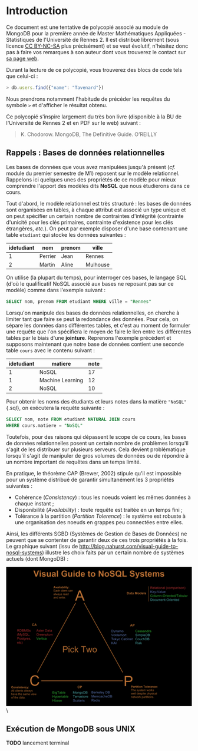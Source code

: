 # Introduction

Ce document est une tentative de polycopié associé au module de MongoDB pour la première année de Master Mathématiques Appliquées - Statistiques de l'Université de Rennes 2.
Il est distribué librement (sous licence [CC BY-NC-SA](https://creativecommons.org/licenses/by-nc-sa/4.0/) plus précisément) et se veut évolutif, n'hésitez donc pas à faire vos remarques à son auteur dont vous trouverez le contact sur [sa page web](http://people.irisa.fr/Romain.Tavenard/).

Durant la lecture de ce polycopié, vous trouverez des blocs de code tels que celui-ci :

```javascript
> db.users.find({"name": "Tavenard"})

```

Nous prendrons notamment l'habitude de précéder les requêtes du symbole `>` et d'afficher le résultat obtenu.

Ce polycopié s'inspire largement du très bon livre (disponible à la BU de l'Université de Rennes 2 et en PDF sur le web) suivant :

> K. Chodorow.
> MongoDB, The Definitive Guide.
> O’REILLY

## Rappels : Bases de données relationnelles

Les bases de données que vous avez manipulées jusqu'à présent (_cf._ module du premier semestre de M1) reposent sur le modèle relationnel.
Rappelons ici quelques unes des propriétés de ce modèle pour mieux comprendre l'apport des modèles dits **NoSQL** que nous étudierons dans ce cours.

Tout d'abord, le modèle relationnel est très structuré : les bases de données sont organisées en tables, à chaque attribut est associé un type unique et on peut spécifier un certain nombre de contraintes d'intégrité (contrainte d'unicité pour les clés primaires, contrainte d'existence pour les clés étrangères, _etc._).
On peut par exemple disposer d'une base contenant une table `etudiant` qui stocke les données suivantes :

idetudiant | nom | prenom | ville
--- | --- | --- | ---
1 | Perrier | Jean | Rennes
2 | Martin | Aline | Mulhouse


On utilise (la plupart du temps), pour interroger ces bases, le langage SQL (d'où le qualificatif NoSQL associé aux bases ne reposant pas sur ce modèle) comme dans l'exemple suivant :
```sql
SELECT nom, prenom FROM etudiant WHERE ville = "Rennes"
```

Lorsqu'on manipule des bases de données relationnelles, on cherche à limiter tant que faire se peut la redondance des données. Pour cela, on sépare les données dans différentes tables, et c'est au moment de formuler une requête que l'on spécifiera le moyen de faire le lien entre les différentes tables par le biais d'une **jointure**.
Reprenons l'exemple précédent et supposons maintenant que notre base de données contient une seconde table `cours` avec le contenu suivant :

idetudiant | matiere | note
--- | --- | ---
1 | NoSQL | 17
1 | Machine Learning | 12
2 | NoSQL | 10

Pour obtenir les noms des étudiants et leurs notes dans la matière `"NoSQL"`{.sql}, on exécutera la requête suivante :
```sql
SELECT nom, note FROM etudiant NATURAL JOIN cours  
WHERE cours.matiere = "NoSQL"
```

Toutefois, pour des raisons qui dépassent le scope de ce cours, les bases de données relationnelles posent un certain nombre de problèmes lorsqu'il s'agit de les distribuer sur plusieurs serveurs.
Cela devient problématique lorsqu'il s'agit de manipuler de gros volumes de données ou de répondre à un nombre important de requêtes dans un temps limité.

En pratique, le théorème CAP (Brewer, 2002) stipule qu'il est impossible pour un système distribué de garantir simultanément les 3 propriétés suivantes :

* Cohérence (_Consistency_) : tous les noeuds voient les mêmes données à chaque instant ;
* Disponibilité (_Availability_) : toute requête est traitée en un temps fini ;
* Tolérance à la partition (_Partition Tolerence_) : le système est robuste à une organisation des noeuds en grappes peu connectées entre elles.

Ainsi, les différents SGBD (Systèmes de Gestion de Bases de Données) ne peuvent que se contenter de garantir deux de ces trois propriétés à la fois.
Le graphique suivant (issu de <http://blog.nahurst.com/visual-guide-to-nosql-systems>) illustre les choix faits par un certain nombre de systèmes actuels (dont MongoDB) :

![fullwidth](img/nosql_cap.png)\


## Exécution de MongoDB sous UNIX

**TODO** lancement terminal
